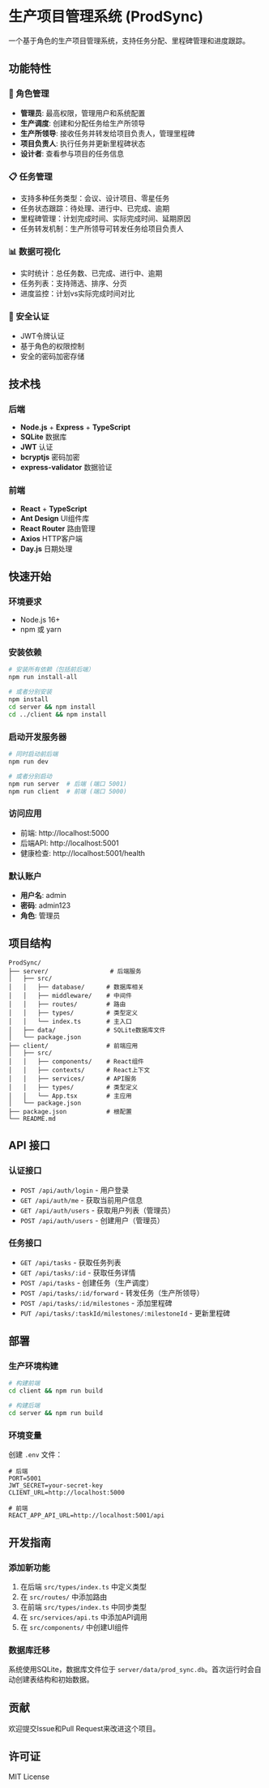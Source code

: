 # 生产项目管理系统 (ProdSync)

一个基于角色的生产项目管理系统，支持任务分配、里程碑管理和进度跟踪。

## 功能特性

### 🏢 角色管理
- **管理员**: 最高权限，管理用户和系统配置
- **生产调度**: 创建和分配任务给生产所领导
- **生产所领导**: 接收任务并转发给项目负责人，管理里程碑
- **项目负责人**: 执行任务并更新里程碑状态
- **设计者**: 查看参与项目的任务信息

### 📋 任务管理
- 支持多种任务类型：会议、设计项目、零星任务
- 任务状态跟踪：待处理、进行中、已完成、逾期
- 里程碑管理：计划完成时间、实际完成时间、延期原因
- 任务转发机制：生产所领导可转发任务给项目负责人

### 📊 数据可视化
- 实时统计：总任务数、已完成、进行中、逾期
- 任务列表：支持筛选、排序、分页
- 进度监控：计划vs实际完成时间对比

### 🔐 安全认证
- JWT令牌认证
- 基于角色的权限控制
- 安全的密码加密存储

## 技术栈

### 后端
- **Node.js** + **Express** + **TypeScript**
- **SQLite** 数据库
- **JWT** 认证
- **bcryptjs** 密码加密
- **express-validator** 数据验证

### 前端
- **React** + **TypeScript**
- **Ant Design** UI组件库
- **React Router** 路由管理
- **Axios** HTTP客户端
- **Day.js** 日期处理

## 快速开始

### 环境要求
- Node.js 16+
- npm 或 yarn

### 安装依赖

```bash
# 安装所有依赖（包括前后端）
npm run install-all

# 或者分别安装
npm install
cd server && npm install
cd ../client && npm install
```

### 启动开发服务器

```bash
# 同时启动前后端
npm run dev

# 或者分别启动
npm run server  # 后端 (端口 5001)
npm run client  # 前端 (端口 5000)
```

### 访问应用

- 前端: http://localhost:5000
- 后端API: http://localhost:5001
- 健康检查: http://localhost:5001/health

### 默认账户

- **用户名**: admin
- **密码**: admin123
- **角色**: 管理员

## 项目结构

```
ProdSync/
├── server/                 # 后端服务
│   ├── src/
│   │   ├── database/      # 数据库相关
│   │   ├── middleware/    # 中间件
│   │   ├── routes/        # 路由
│   │   ├── types/         # 类型定义
│   │   └── index.ts       # 主入口
│   ├── data/              # SQLite数据库文件
│   └── package.json
├── client/                # 前端应用
│   ├── src/
│   │   ├── components/    # React组件
│   │   ├── contexts/      # React上下文
│   │   ├── services/      # API服务
│   │   ├── types/         # 类型定义
│   │   └── App.tsx        # 主应用
│   └── package.json
├── package.json           # 根配置
└── README.md
```

## API 接口

### 认证接口
- `POST /api/auth/login` - 用户登录
- `GET /api/auth/me` - 获取当前用户信息
- `GET /api/auth/users` - 获取用户列表（管理员）
- `POST /api/auth/users` - 创建用户（管理员）

### 任务接口
- `GET /api/tasks` - 获取任务列表
- `GET /api/tasks/:id` - 获取任务详情
- `POST /api/tasks` - 创建任务（生产调度）
- `POST /api/tasks/:id/forward` - 转发任务（生产所领导）
- `POST /api/tasks/:id/milestones` - 添加里程碑
- `PUT /api/tasks/:taskId/milestones/:milestoneId` - 更新里程碑

## 部署

### 生产环境构建

```bash
# 构建前端
cd client && npm run build

# 构建后端
cd server && npm run build
```

### 环境变量

创建 `.env` 文件：

```env
# 后端
PORT=5001
JWT_SECRET=your-secret-key
CLIENT_URL=http://localhost:5000

# 前端
REACT_APP_API_URL=http://localhost:5001/api
```

## 开发指南

### 添加新功能

1. 在后端 `src/types/index.ts` 中定义类型
2. 在 `src/routes/` 中添加路由
3. 在前端 `src/types/index.ts` 中同步类型
4. 在 `src/services/api.ts` 中添加API调用
5. 在 `src/components/` 中创建UI组件

### 数据库迁移

系统使用SQLite，数据库文件位于 `server/data/prod_sync.db`。首次运行时会自动创建表结构和初始数据。

## 贡献

欢迎提交Issue和Pull Request来改进这个项目。

## 许可证

MIT License 